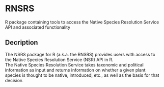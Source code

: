 # RNSRS
R package containing tools to access the Native Species Resolution Service API and associated functionality

## Decription
The NSRS package for R (a.k.a. the RNSRS) provides users with access to the Native Species Resolution Service (NSR) API in R.  
The Native Species Resolution Service takes taxonomic and political information as input and returns information on whether a given plant species is thought to be native, introduced, etc., as well as the basis for that decision.
